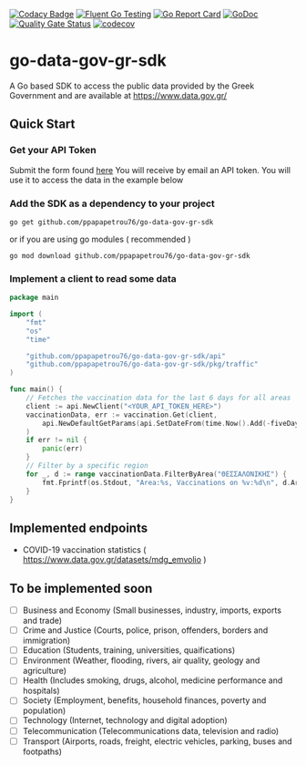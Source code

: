 [![Codacy Badge](https://api.codacy.com/project/badge/Grade/70aaf3cfcd9d46f08ba1de5eb4156577)](https://app.codacy.com/manual/ppapapetrou76/go-data-gov-gr-sdk?utm_source=github.com&utm_medium=referral&utm_content=ppapapetrou76/go-testing&utm_campaign=Badge_Grade_Dashboard)
[![Fluent Go Testing](https://circleci.com/gh/circleci/circleci-docs.svg?style=shield)](https://app.circleci.com/pipelines/github/ppapapetrou76/go-data-gov-gr-sdk?branch=master)
[![Go Report Card](https://goreportcard.com/badge/github.com/ppapapetrou76/go-data-gov-gr-sdk)](https://goreportcard.com/report/github.com/ppapapetrou76/go-data-gov-gr-sdk)
[![GoDoc](https://godoc.org/github.com/ppapapetrou76/go-data-gov-gr-sdk?status.svg)](https://pkg.go.dev/github.com/ppapapetrou76/go-data-gov-gr-sdk)
[![Quality Gate Status](https://sonarcloud.io/api/project_badges/measure?project=ppapapetrou76_go-data-gov-gr-sdk&metric=alert_status)](https://sonarcloud.io/dashboard?id=ppapapetrou76_go-data-gov-gr-sdk)
[![codecov](https://codecov.io/gh/ppapapetrou76/go-data-gov-gr-sdk/branch/main/graph/badge.svg?token=CX3I6LDF3J)](https://codecov.io/gh/ppapapetrou76/go-data-gov-gr-sdk)

# go-data-gov-gr-sdk
A Go based SDK to access the public data provided by the Greek Government and are available at https://www.data.gov.gr/

## Quick Start

### Get your API Token
Submit the form found [here](https://www.data.gov.gr/token/)
You will receive by email an API token. You will use it to access the data in the example below

### Add the SDK as a dependency to your project 

`go get github.com/ppapapetrou76/go-data-gov-gr-sdk`

or if you are using go modules ( recommended ) 

`go mod download github.com/ppapapetrou76/go-data-gov-gr-sdk` 

### Implement a client to read some data
```go
package main

import (
	"fmt"
	"os"
	"time"

	"github.com/ppapapetrou76/go-data-gov-gr-sdk/api"
	"github.com/ppapapetrou76/go-data-gov-gr-sdk/pkg/traffic"
)

func main() {
	// Fetches the vaccination data for the last 6 days for all areas
	client := api.NewClient("<YOUR_API_TOKEN_HERE>")
	vaccinationData, err := vaccination.Get(client,
		api.NewDefaultGetParams(api.SetDateFrom(time.Now().Add(-fiveDays))),
	)
	if err != nil {
		panic(err)
	}
	// Filter by a specific region
	for _, d := range vaccinationData.FilterByArea("ΘΕΣΣΑΛΟΝΙΚΗΣ") {
		fmt.Fprintf(os.Stdout, "Area:%s, Vaccinations on %v:%d\n", d.Area, d.ReferenceDate, d.DayTotal)
	}
}
```

## Implemented endpoints
  * COVID-19 vaccination statistics ( https://www.data.gov.gr/datasets/mdg_emvolio ) 

## To be implemented soon
- [ ] Business and Economy (Small businesses, industry, imports, exports and trade)
- [ ] Crime and Justice (Courts, police, prison, offenders, borders and immigration)
- [ ] Education (Students, training, universities, quaifications)
- [ ] Environment (Weather, flooding, rivers, air quality, geology and agriculture) 
- [ ] Health (Includes smoking, drugs, alcohol, medicine performance and hospitals)
- [ ] Society (Employment, benefits, household finances, poverty and population)
- [ ] Technology (Internet, technology and digital adoption)
- [ ] Telecommunication (Telecommunications data, television and radio) 
- [ ] Transport (Airports, roads, freight, electric vehicles, parking, buses and footpaths)
